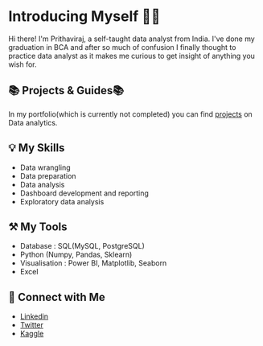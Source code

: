 # Introducing Myself 🙋‍♂️

Hi there! I'm Prithaviraj, a self-taught data analyst from India. I've done my graduation in BCA and after so much of confusion I finally thought to practice data analyst as it makes me curious to get insight of anything you wish for.



## 📚 Projects & Guides📚

In my portfolio(which is currently not completed) you can find [projects](#) on Data analytics.



## 💡 My Skills
  - Data wrangling
  - Data preparation
  - Data analysis
  - Dashboard development and reporting
  - Exploratory data analysis



## ⚒️ My Tools
  - Database : SQL(MySQL, PostgreSQL)
  - Python (Numpy, Pandas, Sklearn)
  - Visualisation : Power BI, Matplotlib, Seaborn
  - Excel



## 🤝 Connect with Me
  - [Linkedin](https://www.linkedin.com/in/pr7hc/)
  - [Twitter](https://twitter.com/Prithavi_r)
  - [Kaggle](https://www.kaggle.com/pri071)
